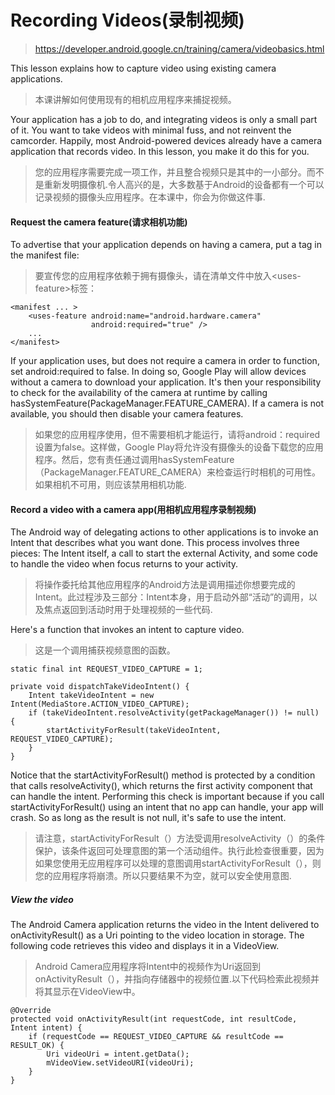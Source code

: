 # Recording Videos(录制视频)

> https://developer.android.google.cn/training/camera/videobasics.html

This lesson explains how to capture video using existing camera applications.

> 本课讲解如何使用现有的相机应用程序来捕捉视频。

Your application has a job to do, and integrating videos is only a small part of it. You want to take videos with minimal fuss, and not reinvent the camcorder. Happily, most Android-powered devices already have a camera application that records video. In this lesson, you make it do this for you.

> 您的应用程序需要完成一项工作，并且整合视频只是其中的一小部分。而不是重新发明摄像机.令人高兴的是，大多数基于Android的设备都有一个可以记录视频的摄像头应用程序。在本课中，你会为你做这件事.

#### Request the camera feature(请求相机功能)

To advertise that your application depends on having a camera, put a <uses-feature> tag in the manifest file:

> 要宣传您的应用程序依赖于拥有摄像头，请在清单文件中放入\<uses-feature\>标签：

```
<manifest ... >
    <uses-feature android:name="android.hardware.camera"
                  android:required="true" />
    ...
</manifest>
```

If your application uses, but does not require a camera in order to function, set android:required to false. In doing so, Google Play will allow devices without a camera to download your application. It's then your responsibility to check for the availability of the camera at runtime by calling hasSystemFeature(PackageManager.FEATURE_CAMERA). If a camera is not available, you should then disable your camera features.

> 如果您的应用程序使用，但不需要相机才能运行，请将android：required设置为false。这样做，Google Play将允许没有摄像头的设备下载您的应用程序。然后，您有责任通过调用hasSystemFeature（PackageManager.FEATURE_CAMERA）来检查运行时相机的可用性。如果相机不可用，则应该禁用相机功能.

#### Record a video with a camera app(用相机应用程序录制视频)

The Android way of delegating actions to other applications is to invoke an Intent that describes what you want done. This process involves three pieces: The Intent itself, a call to start the external Activity, and some code to handle the video when focus returns to your activity.

> 将操作委托给其他应用程序的Android方法是调用描述你想要完成的Intent。此过程涉及三部分：Intent本身，用于启动外部“活动”的调用，以及焦点返回到活动时用于处理视频的一些代码.

Here's a function that invokes an intent to capture video.

> 这是一个调用捕获视频意图的函数。

```
static final int REQUEST_VIDEO_CAPTURE = 1;

private void dispatchTakeVideoIntent() {
    Intent takeVideoIntent = new Intent(MediaStore.ACTION_VIDEO_CAPTURE);
    if (takeVideoIntent.resolveActivity(getPackageManager()) != null) {
        startActivityForResult(takeVideoIntent, REQUEST_VIDEO_CAPTURE);
    }
}
```

Notice that the startActivityForResult() method is protected by a condition that calls resolveActivity(), which returns the first activity component that can handle the intent. Performing this check is important because if you call startActivityForResult() using an intent that no app can handle, your app will crash. So as long as the result is not null, it's safe to use the intent.

> 请注意，startActivityForResult（）方法受调用resolveActivity（）的条件保护，该条件返回可处理意图的第一个活动组件。执行此检查很重要，因为如果您使用无应用程序可以处理的意图调用startActivityForResult（），则您的应用程序将崩溃。所以只要结果不为空，就可以安全使用意图.

##### View the video

The Android Camera application returns the video in the Intent delivered to onActivityResult() as a Uri pointing to the video location in storage. The following code retrieves this video and displays it in a VideoView.

> Android Camera应用程序将Intent中的视频作为Uri返回到onActivityResult（），并指向存储器中的视频位置.以下代码检索此视频并将其显示在VideoView中。

```
@Override
protected void onActivityResult(int requestCode, int resultCode, Intent intent) {
    if (requestCode == REQUEST_VIDEO_CAPTURE && resultCode == RESULT_OK) {
        Uri videoUri = intent.getData();
        mVideoView.setVideoURI(videoUri);
    }
}
```

